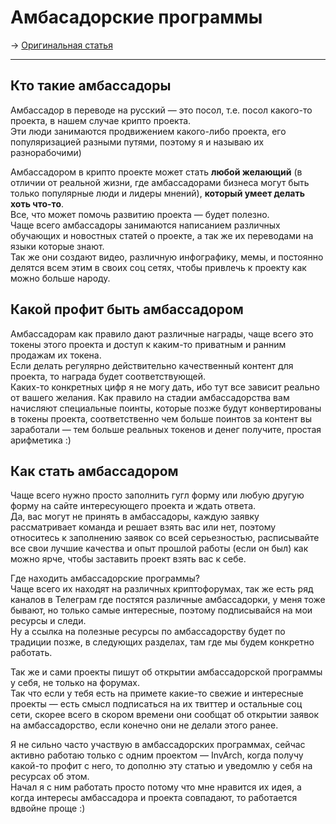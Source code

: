 # Амбасадорские программы
-> [Оригинальная статья](https://teletype.in/@greezblog/ambassadorki_3.9)

---

## Кто такие амбассадоры
Амбассадор в переводе на русский — это посол, т.е. посол какого-то проекта, в нашем случае крипто проекта.  
Эти люди занимаются продвижением какого-либо проекта, его популяризацией разными путями, поэтому я и называю их разнорабочими)

Амбассадором в крипто проекте может стать **любой желающий** (в отличии от реальной жизни, где амбассадорами бизнеса могут быть только популярные люди и лидеры мнений), **который умеет делать хоть что-то**.  
Все, что может помочь развитию проекта — будет полезно.  
Чаще всего амбассадоры занимаются написанием различных обучающих и новостных статей о проекте, а так же их переводами на языки которые знают.  
Так же они создают видео, различную инфографику, мемы, и постоянно делятся всем этим в своих соц сетях, чтобы привлечь к проекту как можно больше народу.

## Какой профит быть амбассадором

Амбассадорам как правило дают различные награды, чаще всего это токены этого проекта и доступ к каким-то приватным и ранним продажам их токена.  
Если делать регулярно действительно качественный контент для проекта, то награда будет соответствующей.  
Каких-то конкретных цифр я не могу дать, ибо тут все зависит реально от вашего желания. Как правило на стадии амбассадорства вам начисляют специальные поинты, которые позже будут конвертированы в токены проекта, соответственно чем больше поинтов за контент вы заработали — тем больше реальных токенов и денег получите, простая арифметика :)

## Как стать амбассадором
Чаще всего нужно просто заполнить гугл форму или любую другую форму на сайте интересующего проекта и ждать ответа.  
Да, вас могут не принять в амбассадоры, каждую заявку рассматривает команда и решает взять вас или нет, поэтому относитесь к заполнению заявок со всей серьезностью, расписывайте все свои лучшие качества и опыт прошлой работы (если он был) как можно ярче, чтобы заставить проект взять вас к себе.

Где находить амбассадорские программы?  
Чаще всего их находят на различных криптофорумах, так же есть ряд каналов в Телеграм где постятся различные амбассадорки, у меня тоже бывают, но только самые интересные, поэтому подписывайся на мои ресурсы и следи.  
Ну а ссылка на полезные ресурсы по амбассадорству будет по традиции позже, в следующих разделах, там где мы будем конкретно работать.

Так же и сами проекты пишут об открытии амбассадорской программы у себя, не только на форумах.  
Так что если у тебя есть на примете какие-то свежие и интересные проекты — есть смысл подписаться на их твиттер и остальные соц сети, скорее всего в скором времени они сообщат об открытии заявок на амбассадорство, если конечно они не делали этого ранее.

Я не сильно часто участвую в амбассадорских программах, сейчас активно работаю только с одним проектом — InvArch, когда получу какой-то профит с него, то дополню эту статью и уведомлю у себя на ресурсах об этом.  
Начал я с ним работать просто потому что мне нравится их идея, а когда интересы амбассадора и проекта совпадают, то работается вдвойне проще :)